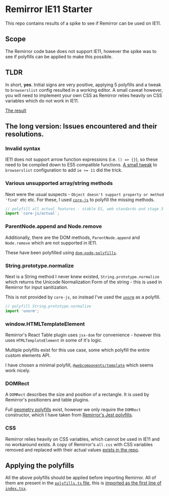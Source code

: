 # Remirror IE11 Starter

This repo contains results of a spike to see if Remirror can be used on IE11.

## Scope

The Remirror code base does not support IE11, however the spike was to see if polyfills can be applied to make this possible.

## TLDR

In short, **yes**. Initial signs are very positive, applying 5 polyfills and a tweak to `browserslist` config resulted in a working editor. A small caveat however, you will need to implement your own CSS as Remirror relies heavily on CSS variables which do not work in IE11.

[The result](https://whawker.github.io/remirror-ie11-starter/)

## The long version: Issues encountered and their resolutions.

### Invalid syntax

IE11 does not support arrow function expressions (i.e. `() => {}`), so these need to be compiled down to ES5 compatible functions. [A small tweak](https://github.com/whawker/remirror-ie11-starter/blob/main/package.json#L41) to `browserslist` configuration to add `ie >= 11` did the trick.

### Various unsupported array/string methods

Next were the usual suspects - `Object doesn't support property or method 'find'` etc etc. For these, I used [`core-js`](https://github.com/zloirock/core-js) to polyfill the missing methods.

```js
// polyfill all actual features - stable ES, web standards and stage 3 ES proposals:
import `core-js/actual`;
```

### ParentNode.append and Node.remove

Additionally, there are the DOM methods, `ParentNode.append` and `Node.remove` which are not supported in IE11.

These have been polyfilled using [`dom-node-polyfills`](https://www.npmjs.com/package/dom-node-polyfills).

### String.prototype.normalize

Next is a String method I never knew existed, `String.prototype.normalize` which returns the Unicode Normalization Form of the string - this is used in Remirror for input sanitization.

This is not provided by `core-js`, so instead I've used the [`unorm`](https://github.com/walling/unorm) as a polyfill.

```js
// polyfill String.prototype.normalize
import 'unorm';
```

### window.HTMLTemplateElement

Remirror's React Table plugin uses `jsx-dom` for convenience - however this uses `HTMLTemplateElement` in some of it's logic.

Multiple polyfills exist for this use case, some which polyfill the entire custom elements API.

I have chosen a minimal polyfill, [`@webcomponents/template`](https://www.npmjs.com/package/@webcomponents/template) which seems work nicely.

### DOMRect

A `DOMRect` describes the size and position of a rectangle. It is used by Remirror's positioners and table plugins.

Full [geometry polyfills](https://github.com/jarek-foksa/geometry-polyfill) exist, however we only require the `DOMRect` constructor, which I have taken from [Remirror's Jest polyfills](https://github.com/remirror/remirror/blob/main/packages/jest-remirror/src/jsdom-polyfills.ts#L11-L35).

### CSS

Remirror relies heavily on CSS variables, which cannot be used in IE11 and no workaround exists. A copy of Remirror's `all.css` with CSS variables removed and replaced with their actual values [exists in the repo](https://github.com/whawker/remirror-ie11-starter/blob/main/src/App.css).

## Applying the polyfills

All the above polyfills should be applied before importing Remirror. All of them are present in the [`polyfills.ts` file](https://github.com/whawker/remirror-ie11-starter/blob/main/src/polyfills.ts), this is [imported as the first line of `index.tsx`](https://github.com/whawker/remirror-ie11-starter/blob/main/src/index.tsx#L1).

